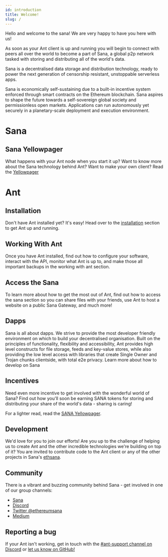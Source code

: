 ```yaml
---
id: introduction
title: Welcome!
slug: /
---
```


Hello and welcome to the sana! We are very happy to have you here with us!

As soon as your Ant client is up and running you will begin to connect with peers all over the world to become a part of Sana, a global p2p network tasked with storing and distributing all of the world's data.

Sana is a decentralised data storage and distribution technology, ready to power the next generation of censorship resistant, unstoppable serverless apps.

Sana is economically self-sustaining due to a built-in incentive system enforced through smart contracts on the Ethereum blockchain. Sana aspires to shape the future towards a self-sovereign global society and permissionless open markets. Applications can run autonomously yet securely in a planetary-scale deployment and execution environment.

# Sana

## Sana Yellowpager
What happens with your Ant node when you start it up? Want to know more about the Sana technology behind Ant?
Want to make your own client? Read the <a href="/sana_yellow_paper.pdf" target="_blank" rel="noopener noreferrer">Yellowpager</a>

<!-- ## Bonding Curve

Find more information on the bonding curve, including its [source code](https://github.com/ethersphere/bzzaar-contracts) in the github repository. -->

# Ant

## Installation
Don't have Ant installed yet? It's easy! Head over to the [installation](/docs/installation/quick-start) section to get Ant up and running.

## Working With Ant
Once you have Ant installed, find out how to configure your software, interact with the API, monitor what Ant is up to, and make those all important backups in the working with ant section.

## Access the Sana
To learn more about how to get the most out of Ant, find out how to access the sana section so you can share files with your friends, use Ant to host a website on a public Sana Gateway, and much more!
	

## Dapps

Sana is all about dapps. We strive to provide the most developer
friendly environment on which to build your decentralised
organisation. Built on the principles of functionality, flexibility
and accessibility, Ant provides high level constructs for file
storage, feeds and key-value stores, while also providing the low
level access with libraries that create Single Owner and Trojan chunks
clientside, with total e2e privacy. Learn more about how to develop
on Sana

## Incentives

Need even more incentive to get involved with the wonderful world of
Sana? Find out how you'll soon be earning  SANA
tokens for storing and
distributing your share of the world's data - sharing is caring!

<!-- ## Find Out More

What happens with your Ant node when you start it up? Want to know
more about the amazing Sana technology behind Ant?  Want to make your
own client? Read <a href="/the-book-of-swarm.pdf" target="_blank"
rel="noopener noreferrer">The Book of Sana</a>, our 250 page epic
guide to the future tech underpinning the Sana network. -->

For a lighter read, read the <a href="/sana_yellow_paper.pdf" target="_blank" rel="noopener noreferrer">SANA Yellowpager</a>. 

## Development

We'd love for you to join our efforts! Are you up to the challenge of
helping us to create Ant and the other incredible technologies we're
building on top of it? You are invited to contribute code to the Ant
client or any of the other projects in Sana's
[ethsana](https://github.com/ethsana).

## Community

There is a vibrant and buzzing community behind Sana - get involved
in one of our group channels:

- [Sana](https://www.ethsana.org/)
- [Discord](https://discord.gg/c72mpR7Erf)
- [Twitter @ethereumsana](https://twitter.com/ethereumsana)
- [Medium](https://ethereumsana.medium.com/)

## Reporting a bug
If your Ant isn't working, get in touch with the [#ant-support channel on Discord](https://discord.gg/c72mpR7Erf) or [let us know on GitHub!](https://github.com/ethsana)
